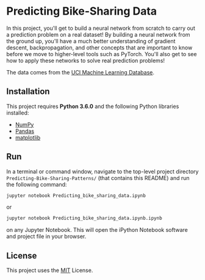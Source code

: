 # Predicting Bike-Sharing Data

In this project, you'll get to build a neural network from scratch to carry out a prediction problem on a real dataset! By building a neural network from the ground up, you'll have a much better understanding of gradient descent, backpropagation, and other concepts that are important to know before we move to higher-level tools such as PyTorch. You'll also get to see how to apply these networks to solve real prediction problems!

The data comes from the [UCI Machine Learning Database](https://archive.ics.uci.edu/ml/datasets/Bike+Sharing+Dataset).

## Installation
This project requires **Python 3.6.0** and the following Python libraries installed:
- [NumPy](http://www.numpy.org/)
- [Pandas](http://pandas.pydata.org)
- [matplotlib](http://matplotlib.org/)

## Run
In a terminal or command window, navigate to the top-level project directory `Predicting-Bike-Sharing-Patterns/` (that contains this README) and run the following command:
```bash
jupyter notebook Predicting_bike_sharing_data.ipynb
```

or
```bash
jupyter notebook Predicting_bike_sharing_data.ipynb.ipynb
```

on any Jupyter Notebook.
This will open the iPython Notebook software and project file in your browser.


## License
This project uses the [MIT](https://choosealicense.com/licenses/mit/) License.

